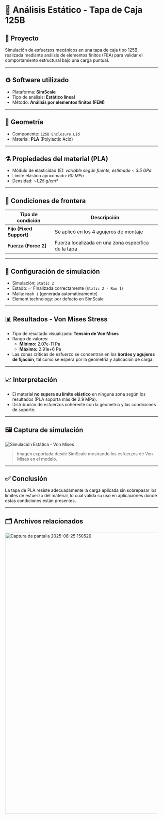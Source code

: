 # 🧪 Análisis Estático - Tapa de Caja 125B

## 📌 Proyecto
Simulación de esfuerzos mecánicos en una tapa de caja tipo 125B, realizada mediante análisis de elementos finitos (FEA) para validar el comportamiento estructural bajo una carga puntual.

---

## ⚙️ Software utilizado
- Plataforma: **SimScale**
- Tipo de análisis: **Estático lineal**
- Método: **Análisis por elementos finitos (FEM)**

---

## 📐 Geometría
- Componente: `125B Enclosure Lid`
- Material: **PLA** (Polylactic Acid)

---

## ⚗️ Propiedades del material (PLA)
- Módulo de elasticidad (E): *variable según fuente, estimado ~ 3.5 GPa*
- Límite elástico aproximado: *60 MPa*
- Densidad: *~1.25 g/cm³*

---

## 🔩 Condiciones de frontera

| Tipo de condición | Descripción |
|-------------------|-------------|
| **Fijo (Fixed Support)** | Se aplicó en los 4 agujeros de montaje |
| **Fuerza (Force 2)** | Fuerza localizada en una zona específica de la tapa |

---

## 🧮 Configuración de simulación

- Simulación: `Static 2`
- Estado: ✅ Finalizada correctamente (`Static 2 - Run 1`)
- Malla: `Mesh 1` (generada automáticamente)
- Element technology: por defecto en SimScale

---

## 📊 Resultados - Von Mises Stress

- Tipo de resultado visualizado: **Tensión de Von Mises**
- Rango de valores:
  - **Mínimo:** 2.07e-11 Pa
  - **Máximo:** 2.91e+6 Pa
- Las zonas críticas de esfuerzo se concentran en los **bordes y agujeros de fijación**, tal como se espera por la geometría y aplicación de carga.

---

## 📈 Interpretación

- El material **no supera su límite elástico** en ninguna zona según los resultados (PLA soporta más de 2.9 MPa).
- Distribución de esfuerzos coherente con la geometría y las condiciones de soporte.

---

## 🖼️ Captura de simulación

![Simulación Estática - Von Mises](Captura%20de%20pantalla%202025-08-25%20150529.png)

> Imagen exportada desde SimScale mostrando los esfuerzos de Von Mises en el modelo.

---

## ✅ Conclusión

La tapa de PLA resiste adecuadamente la carga aplicada sin sobrepasar los límites de esfuerzo del material, lo cual valida su uso en aplicaciones donde estas condiciones están presentes.

---

## 🗂️ Archivos relacionados

<img width="1919" height="924" alt="Captura de pantalla 2025-08-25 150529" src="https://github.com/user-attachments/assets/72c3ff8e-5697-40ed-8781-7bb90e3cd00e" />
